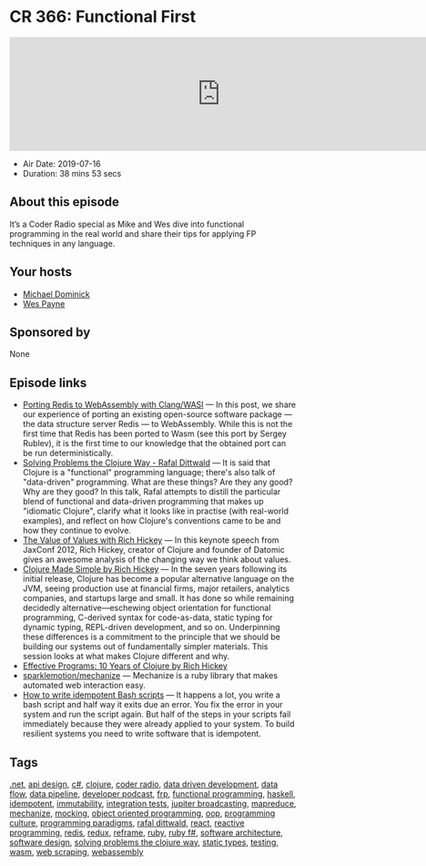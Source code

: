 # CR 366: Functional First

<iframe src="https://player.fireside.fm/v2/MLf2ZzhC+MbhClK1S?theme=dark" width="740" height="200" frameborder="0" scrolling="no"></iframe>

* Air Date: 2019-07-16
* Duration: 38 mins 53 secs

## About this episode

It’s a Coder Radio special as Mike and Wes dive into functional programming in the real world and share their tips for applying FP techniques in any language.

## Your hosts
* [Michael Dominick](https://coder.show/hosts/michael)
* [Wes Payne](https://coder.show/hosts/wespayne)

## Sponsored by

None



## Episode links

  * [Porting Redis to WebAssembly with Clang/WASI](https://medium.com/fluence-network/porting-redis-to-webassembly-with-clang-wasi-af99b264ca8 "Porting Redis to WebAssembly with Clang/WASI") — In this post, we share our experience of porting an existing open-source software package — the data structure server Redis — to WebAssembly. While this is not the first time that Redis has been ported to Wasm (see this port by Sergey Rublev), it is the first time to our knowledge that the obtained port can be run deterministically.
  * [Solving Problems the Clojure Way - Rafal Dittwald](https://www.youtube.com/watch?v=vK1DazRK_a0 "Solving Problems the Clojure Way - Rafal Dittwald") — It is said that Clojure is a "functional" programming language; there's also talk of "data-driven" programming. What are these things? Are they any good? Why are they good? In this talk, Rafal attempts to distill the particular blend of functional and data-driven programming that makes up "idiomatic Clojure", clarify what it looks like in practise (with real-world examples), and reflect on how Clojure's conventions came to be and how they continue to evolve.
  * [The Value of Values with Rich Hickey](https://www.youtube.com/watch?v=-6BsiVyC1kM "The Value of Values with Rich Hickey") — In this keynote speech from JaxConf 2012, Rich Hickey, creator of Clojure and founder of Datomic gives an awesome analysis of the changing way we think about values.
  * [Clojure Made Simple by Rich Hickey](https://www.youtube.com/watch?v=VSdnJDO-xdg "Clojure Made Simple by Rich Hickey") — In the seven years following its initial release, Clojure has become a popular alternative language on the JVM, seeing production use at financial firms, major retailers, analytics companies, and startups large and small. It has done so while remaining decidedly alternative—eschewing object orientation for functional programming, C-derived syntax for code-as-data, static typing for dynamic typing, REPL-driven development, and so on. Underpinning these differences is a commitment to the principle that we should be building our systems out of fundamentally simpler materials. This session looks at what makes Clojure different and why.
  * [Effective Programs: 10 Years of Clojure by Rich Hickey](https://www.youtube.com/watch?v=2V1FtfBDsLU "Effective Programs: 10 Years of Clojure by Rich Hickey")
  * [sparklemotion/mechanize](https://github.com/sparklemotion/mechanize "sparklemotion/mechanize") — Mechanize is a ruby library that makes automated web interaction easy.
  * [How to write idempotent Bash scripts](https://arslan.io/2019/07/03/how-to-write-idempotent-bash-scripts/ "How to write idempotent Bash scripts") — It happens a lot, you write a bash script and half way it exits due an error. You fix the error in your system and run the script again. But half of the steps in your scripts fail immediately because they were already applied to your system. To build resilient systems you need to write software that is idempotent.



## Tags

[.net](https://coder.show/tags/.net), [api design](https://coder.show/tags/api%20design), [c#](https://coder.show/tags/c%23), [clojure](https://coder.show/tags/clojure), [coder radio](https://coder.show/tags/coder%20radio), [data driven development](https://coder.show/tags/data%20driven%20development), [data flow](https://coder.show/tags/data%20flow), [data pipeline](https://coder.show/tags/data%20pipeline), [developer podcast](https://coder.show/tags/developer%20podcast), [frp](https://coder.show/tags/frp), [functional programming](https://coder.show/tags/functional%20programming), [haskell](https://coder.show/tags/haskell), [idempotent](https://coder.show/tags/idempotent), [immutability](https://coder.show/tags/immutability), [integration tests](https://coder.show/tags/integration%20tests), [jupiter broadcasting](https://coder.show/tags/jupiter%20broadcasting), [mapreduce](https://coder.show/tags/mapreduce), [mechanize](https://coder.show/tags/mechanize), [mocking](https://coder.show/tags/mocking), [object oriented programming](https://coder.show/tags/object%20oriented%20programming), [oop](https://coder.show/tags/oop), [programming culture](https://coder.show/tags/programming%20culture), [programming paradigms](https://coder.show/tags/programming%20paradigms), [rafal dittwald](https://coder.show/tags/rafal%20dittwald), [react](https://coder.show/tags/react), [reactive programming](https://coder.show/tags/reactive%20programming), [redis](https://coder.show/tags/redis), [redux](https://coder.show/tags/redux), [reframe](https://coder.show/tags/reframe), [ruby](https://coder.show/tags/ruby), [ruby f#](https://coder.show/tags/ruby%20f%23), [software architecture](https://coder.show/tags/software%20architecture), [software design](https://coder.show/tags/software%20design), [solving problems the clojure way](https://coder.show/tags/solving%20problems%20the%20clojure%20way), [static types](https://coder.show/tags/static%20types), [testing](https://coder.show/tags/testing), [wasm](https://coder.show/tags/wasm), [web scraping](https://coder.show/tags/web%20scraping), [webassembly](https://coder.show/tags/webassembly)